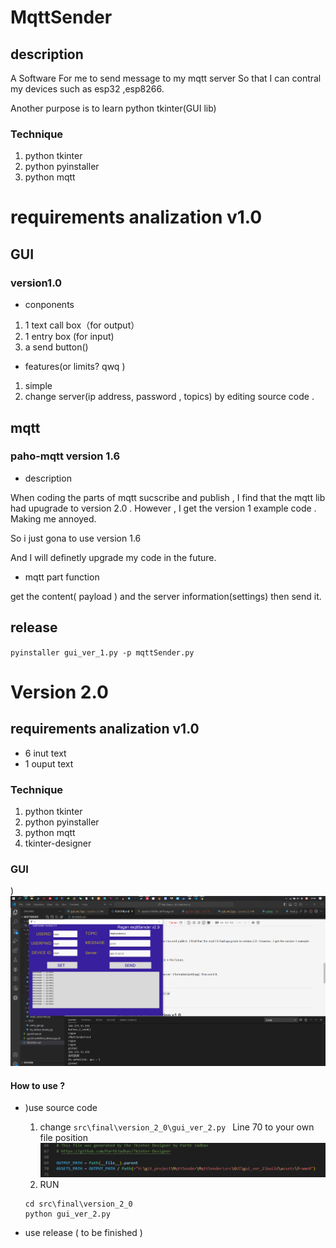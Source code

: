 # MqttSender

## description

A Software For me to send message to my mqtt server
So that I can contral my devices such as esp32 ,esp8266.

Another purpose is to learn python tkinter(GUI lib)

### Technique

1. python tkinter
2. python pyinstaller
3. python mqtt

# requirements analization v1.0

## GUI

### version1.0

* conponents

1. 1 text call box（for output）
2. 1 entry box (for input)
3. a send button()

* features(or limits? qwq )

1. simple
2. change server(ip address, password , topics) by editing source code .

## mqtt

### paho-mqtt version 1.6

* description

When coding the parts of mqtt sucscribe and publish , I find that the mqtt lib had upugrade to version 2.0 . However , I get the version 1 example code . Making me annoyed.

So i just gona to use version 1.6

And I will definetly upgrade my code in the future.

* mqtt part function

get the content( payload ) and the server information(settings)  then send it.

## release

`pyinstaller gui_ver_1.py -p mqttSender.py`

# Version 2.0

## requirements analization v1.0

* 6 inut text
* 1 ouput text


### Technique

1. python tkinter
2. python pyinstaller
3. python mqtt
4. tkinter-designer


### GUI

)![version_2](image/Screenshot_3.png)

#### How to use ?

* )use source code

  1. change `src\final\version_2_0\gui_ver_2.py ` Line 70 to your own file position
     ![img](image/Screenshot_4.png)
  2. RUN

  ```
  cd src\final\version_2_0
  python gui_ver_2.py
  ```
* use release ( to be finished )
